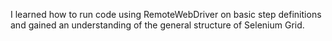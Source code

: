 I learned how to run code using RemoteWebDriver on basic step definitions and gained an understanding of the general structure of Selenium Grid.
